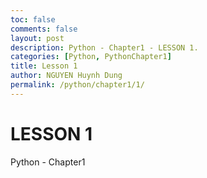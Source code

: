 ```yaml
---
toc: false
comments: false
layout: post
description: Python - Chapter1 - LESSON 1.
categories: [Python, PythonChapter1]
title: Lesson 1
author: NGUYEN Huynh Dung
permalink: /python/chapter1/1/
---
```


# LESSON 1
Python - Chapter1



